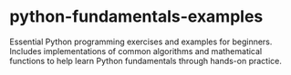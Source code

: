 # python-fundamentals-examples
Essential Python programming exercises and examples for beginners. Includes implementations of common algorithms and mathematical functions to help learn Python fundamentals through hands-on practice.
